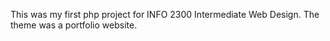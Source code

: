 This was my first php project for INFO 2300 Intermediate Web Design. The theme was a portfolio website.
